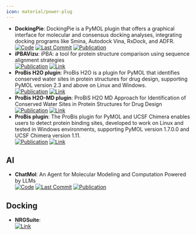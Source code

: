 ```yaml
---
icon: material/power-plug
---
```


- **DockingPie**: DockingPie is a PyMOL plugin that offers a graphical interface for molecular and consensus docking analyses, integrating docking programs like Smina, Autodock Vina, RxDock, and ADFR.  
		[![Code](https://img.shields.io/github/stars/paiardin/DockingPie?style=for-the-badge&logo=github)](https://github.com/paiardin/DockingPie) [![Last Commit](https://img.shields.io/github/last-commit/paiardin/DockingPie?style=for-the-badge&logo=github)](https://github.com/paiardin/DockingPie) [![Publication](https://img.shields.io/badge/Publication-Citations:24-blue?style=for-the-badge&logo=bookstack)](https://doi.org/10.1093/bioinformatics/btac452) 
- **iPBAVizu**: iPBA: a tool for protein structure comparison using sequence alignment strategies  
	[![Publication](https://img.shields.io/badge/Publication-Citations:82-blue?style=for-the-badge&logo=bookstack)](https://doi.org/10.1093/nar/gkr333) [![Link](https://img.shields.io/badge/Link-online-brightgreen?style=for-the-badge&logo=cachet&logoColor=65FF8F)](https://www.dsimb.inserm.fr/dsimb_tools/iPBAVizu/) 
- **ProBis H2O plugin**: ProBis H2O is a plugin for PyMOL that identifies conserved water sites in protein structures for drug design, supporting PyMOL version 2.3 and above on Linux and Windows.  
	[![Publication](https://img.shields.io/badge/Publication-Citations:39-blue?style=for-the-badge&logo=bookstack)](doi:10.1021/acs.jcim.7b00443) [![Link](https://img.shields.io/badge/Link-online-brightgreen?style=for-the-badge&logo=cachet&logoColor=65FF8F)](http://insilab.org/probis-h2o/) 
- **ProBis H2O-MD plugin**: ProBiS H2O MD Approach for Identification of Conserved Water Sites in Protein Structures for Drug Design  
	[![Publication](https://img.shields.io/badge/Publication-Citations:18-blue?style=for-the-badge&logo=bookstack)](https://doi.org/10.1021/acsmedchemlett.9b00651) [![Link](https://img.shields.io/badge/Link-online-brightgreen?style=for-the-badge&logo=cachet&logoColor=65FF8F)](http://insilab.org/probis-h2o-md/) 
- **ProBis plugin**: The ProBis plugin for PyMOL and UCSF Chimera enables users to detect protein binding sites, developed to work on Linux and tested in Windows environments, supporting PyMOL version 1.7.0.0 and UCSF Chimera version 1.11.  
	[![Publication](https://img.shields.io/badge/Publication-Citations:28-blue?style=for-the-badge&logo=bookstack)](https://doi.org/10.1021/acs.jmedchem.6b01277) [![Link](https://img.shields.io/badge/Link-online-brightgreen?style=for-the-badge&logo=cachet&logoColor=65FF8F)](http://insilab.org/probis-plugin/) 

## **AI**
- **ChatMol**: An Agent for Molecular Modeling and Computation Powered by LLMs  
		[![Code](https://img.shields.io/github/stars/ChatMol/ChatMol?style=for-the-badge&logo=github)](https://github.com/ChatMol/ChatMol) [![Last Commit](https://img.shields.io/github/last-commit/ChatMol/ChatMol?style=for-the-badge&logo=github)](https://github.com/ChatMol/ChatMol) [![Publication](https://img.shields.io/badge/Publication-Citations:0-blue?style=for-the-badge&logo=bookstack)](https://doi.org/10.18653/v1%2F2024.langmol-1.7) 

## **Docking**
- **NRGSuite**:   
	[![Link](https://img.shields.io/badge/Link-online-brightgreen?style=for-the-badge&logo=cachet&logoColor=65FF8F)](http://biophys.umontreal.ca/nrg/resources.html) 
